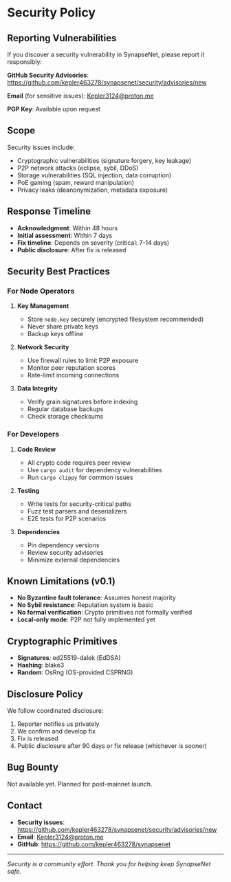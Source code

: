 # Security Policy

## Reporting Vulnerabilities

If you discover a security vulnerability in SynapseNet, please report it responsibly:

**GitHub Security Advisories**: https://github.com/kepler463278/synapsenet/security/advisories/new

**Email** (for sensitive issues): Kepler3124@proton.me

**PGP Key**: Available upon request

## Scope

Security issues include:
- Cryptographic vulnerabilities (signature forgery, key leakage)
- P2P network attacks (eclipse, sybil, DDoS)
- Storage vulnerabilities (SQL injection, data corruption)
- PoE gaming (spam, reward manipulation)
- Privacy leaks (deanonymization, metadata exposure)

## Response Timeline

- **Acknowledgment**: Within 48 hours
- **Initial assessment**: Within 7 days
- **Fix timeline**: Depends on severity (critical: 7-14 days)
- **Public disclosure**: After fix is released

## Security Best Practices

### For Node Operators

1. **Key Management**
   - Store `node.key` securely (encrypted filesystem recommended)
   - Never share private keys
   - Backup keys offline

2. **Network Security**
   - Use firewall rules to limit P2P exposure
   - Monitor peer reputation scores
   - Rate-limit incoming connections

3. **Data Integrity**
   - Verify grain signatures before indexing
   - Regular database backups
   - Check storage checksums

### For Developers

1. **Code Review**
   - All crypto code requires peer review
   - Use `cargo audit` for dependency vulnerabilities
   - Run `cargo clippy` for common issues

2. **Testing**
   - Write tests for security-critical paths
   - Fuzz test parsers and deserializers
   - E2E tests for P2P scenarios

3. **Dependencies**
   - Pin dependency versions
   - Review security advisories
   - Minimize external dependencies

## Known Limitations (v0.1)

- **No Byzantine fault tolerance**: Assumes honest majority
- **No Sybil resistance**: Reputation system is basic
- **No formal verification**: Crypto primitives not formally verified
- **Local-only mode**: P2P not fully implemented yet

## Cryptographic Primitives

- **Signatures**: ed25519-dalek (EdDSA)
- **Hashing**: blake3
- **Random**: OsRng (OS-provided CSPRNG)

## Disclosure Policy

We follow coordinated disclosure:
1. Reporter notifies us privately
2. We confirm and develop fix
3. Fix is released
4. Public disclosure after 90 days or fix release (whichever is sooner)

## Bug Bounty

Not available yet. Planned for post-mainnet launch.

## Contact

- **Security issues**: https://github.com/kepler463278/synapsenet/security/advisories/new
- **Email**: Kepler3124@proton.me
- **GitHub**: https://github.com/kepler463278/synapsenet

---

*Security is a community effort. Thank you for helping keep SynapseNet safe.*
